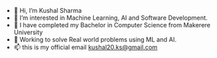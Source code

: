 - 👋 Hi, I’m Kushal Sharma 
- 👀 I’m interested in Machine Learning, AI and Software Development.
- 🌱 I have completed my Bachelor in Computer Science from Makerere University 
- 💞️ Working to solve Real world problems using ML and AI.  
- 📫 this is my official email kushal20.ks@gmail.com

